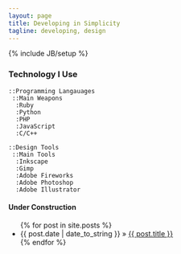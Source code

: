 ```yaml
---
layout: page
title: Developing in Simplicity
tagline: developing, design
---
```

{% include JB/setup %}

### Technology I Use
		
	::Programming Langauages			
	 ::Main Weapons						 
	  :Ruby								  
	  :Python							  
	  :PHP								  
	  :JavaScript						  
	  :C/C++			

	::Design Tools
	 ::Main Tools
	  :Inkscape
	  :Gimp
	  :Adobe Fireworks
	  :Adobe Photoshop
	  :Adobe Illustrator
	  
#### Under Construction
	

<ul class="posts">
  {% for post in site.posts %}
    <li><span>{{ post.date | date_to_string }}</span> &raquo; <a href="{{ BASE_PATH }}{{ post.url }}">{{ post.title }}</a></li>
  {% endfor %}
</ul>




